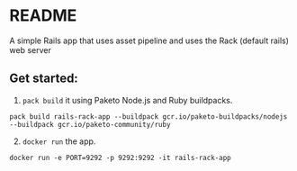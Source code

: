 # README

A simple Rails app that uses asset pipeline and uses the Rack (default rails) web server

## Get started:

1) `pack build` it using Paketo Node.js and Ruby buildpacks.  
```
pack build rails-rack-app --buildpack gcr.io/paketo-buildpacks/nodejs --buildpack gcr.io/paketo-community/ruby
```
2) `docker run` the app.
```
docker run -e PORT=9292 -p 9292:9292 -it rails-rack-app
```
